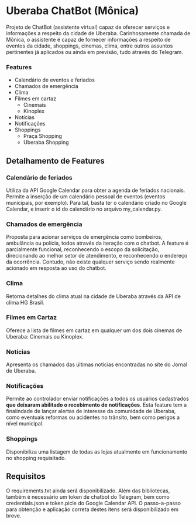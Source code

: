 # Uberaba ChatBot (Mônica)

<p>Projeto de ChatBot (assistente virtual) capaz de oferecer serviços e informações a respeito da cidade de Uberaba. Carinhosamente chamada de Mônica, o assistente é capaz de fornecer informações a respeito de eventos da cidade, shoppings, cinemas, clima, entre outros assuntos pertinentes já aplicados ou ainda em previsão, tudo através do Telegram.</p>

### Features

<ul>
  <li>Calendário de eventos e feriados</li>
  <li>Chamados de emergência</li>
  <li>Clima</li>
  <li>Filmes em cartaz
    <ul>
      <li>Cinemais</li>
      <li>Kinoplex</li>
    </ul>
  </li>
  <li>Notícias</li>
  <li>Notificações</li>
  <li>Shoppings
    <ul>
      <li>Praça Shopping</li>
      <li>Uberaba Shopping</li>
    </ul>
  </li>
</ul>

## Detalhamento de Features

### Calendário de feriados

<p>Utiliza da API Google Calendar para obter a agenda de feriados nacionais. Permite a inserção de um calendário pessoal de eventos (eventos municipais, por exemplo). Para tal, basta ter o calendário criado no Google Calendar, e inserir o id do calendário no arquivo my_calendar.py.</p>

### Chamados de emergência

<p>Proposta para acionar serviços de emergência como bombeiros, ambulância ou polícia, todos através da iteração com o chatbot. A feature é parcialmente funcional, reconhecendo o escopo da solicitação, direcionando ao melhor setor de atendimento, e reconhecendo o endereço da ocorrência. Contudo, não existe qualquer serviço sendo realmente acionado em resposta ao uso do chatbot.</p>

### Clima

<p>Retorna detalhes do clima atual na cidade de Uberaba através da API de clima HG Brasil.</p>

### Filmes em Cartaz

<p>Oferece a lista de filmes em cartaz em qualquer um dos dois cinemas de Uberaba: Cinemais ou Kinoplex.</p>

### Notícias

<p>Apresenta os chamados das últimas notícias encontradas no site do Jornal de Uberaba.</p>

### Notificações

<p>Permite ao controlador enviar notificações a todos os usuários cadastrados <b>que deixaram abilitado o recebimento de notificações</b>. Esta feature tem a finalindade de lançar alertas de interesse da comunidade de Uberaba, como eventuais reformas ou acidentes no trânsito, bem como perigos a nível municipal.</p>

### Shoppings

<p>Disponibiliza uma listagem de todas as lojas atualmente em funcionamento no shopping requisitado.</p>

## Requisitos

<p>O requirements.txt ainda será disponibilizado. Além das bibliotecas, também é necessário um token de chatbot do Telegram, bem como credentials.json e token.picle do Google Calendar API. O passo-a-passo para obtenção e aplicação correta destes itens será disponibilizado em breve.</p>
